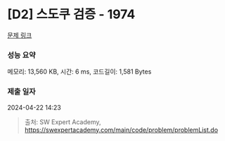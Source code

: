 # [D2] 스도쿠 검증 - 1974 

[문제 링크](https://swexpertacademy.com/main/code/problem/problemDetail.do?contestProbId=AV5Psz16AYEDFAUq) 

### 성능 요약

메모리: 13,560 KB, 시간: 6 ms, 코드길이: 1,581 Bytes

### 제출 일자

2024-04-22 14:23



> 출처: SW Expert Academy, https://swexpertacademy.com/main/code/problem/problemList.do